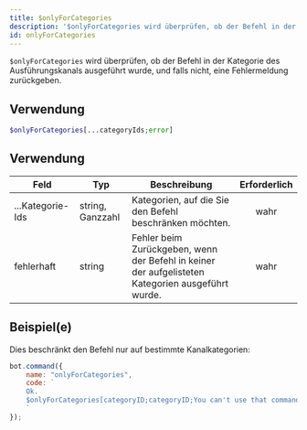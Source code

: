 ```yaml
---
title: $onlyForCategories
description: '$onlyForCategories wird überprüfen, ob der Befehl in der Kategorie des Ausführungskanals ausgeführt wurde, und wenn nicht, eine Fehlermeldung zurückgeben.'
id: onlyForCategories
---
```


`$onlyForCategories` wird überprüfen, ob der Befehl in der Kategorie des Ausführungskanals ausgeführt wurde, und falls nicht, eine Fehlermeldung zurückgeben.

## Verwendung

```php
$onlyForCategories[...categoryIds;error]
```

## Verwendung

| Feld             | Typ              | Beschreibung                                                                                      | Erforderlich |
| ---------------- | ---------------- | ------------------------------------------------------------------------------------------------- |:------------:|
| ...Kategorie-Ids | string, Ganzzahl | Kategorien, auf die Sie den Befehl beschränken möchten.                                           |     wahr     |
| fehlerhaft       | string           | Fehler beim Zurückgeben, wenn der Befehl in keiner der aufgelisteten Kategorien ausgeführt wurde. |     wahr     |

## Beispiel(e)

Dies beschränkt den Befehl nur auf bestimmte Kanalkategorien:

```javascript
bot.command({
    name: "onlyForCategories",
    code: `
    Ok.
    $onlyForCategories[categoryID;categoryID;You can't use that command here!]
    `
});
```